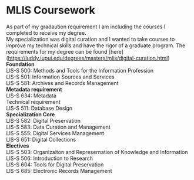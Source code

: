 # MLIS Coursework
As part of my gradaution requirement I am including the courses I completed to receive my degree.  
My specialization was digital curation and I wanted to take courses to improve my technical skills and have the rigor of a graduate program. The requirements for my degree can be found [here] (https://luddy.iupui.edu/degrees/masters/mlis/digital-curation.html)
**Foundation**    
LIS-S 500: Methods and Tools for the Information Profession  
LIS-S 501: Information Sources and Services  
LIS-S 581: Archives and Records Management  
**Metadata requirement**  
LIS-S 634: Metadata  
Technical requirement  
LIS-S 511: Database Design  
**Specialization Core**   
LIS-S 582: Digital Preservation  
LIS-S 583: Data Curation and Management  
LIS-S 555: Digital Services Management  
LIS-S 651: Digital Collections  
**Electives**   
LIS-S 503: Organizaiton and Represernation of Knowledge and Information  
LIS-S 506: Introduction to Research  
LIS-S 604: Tools for Digital Preservation  
LIS-S 685: Electronic Records Management 